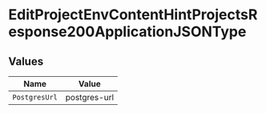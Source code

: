 # EditProjectEnvContentHintProjectsResponse200ApplicationJSONType


## Values

| Name          | Value         |
| ------------- | ------------- |
| `PostgresUrl` | postgres-url  |
